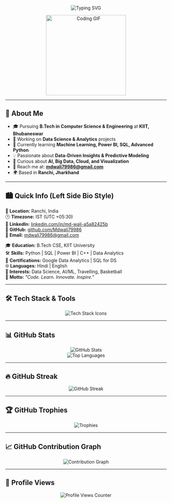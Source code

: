 <!-- Profile Header -->
<p align="center">
  <img src="https://readme-typing-svg.demolab.com?font=Fira+Code&size=28&pause=1000&color=00C8FF&width=500&lines=Hi%2C+I'm+Mohammad+Wali;A+Data+Science+Explorer;Turning+Data+into+Decisions" alt="Typing SVG" />
</p>

<p align="center">
  <img src="https://media.giphy.com/media/LaVp0AyqR5bGsC5Cbm/giphy.gif" width="250" alt="Coding GIF" />
</p>

---

## 💫 About Me
- 🎓 Pursuing **B.Tech in Computer Science & Engineering** at **KIIT, Bhubaneswar**  
- 🚀 Working on **Data Science & Analytics** projects  
- 🌱 Currently learning **Machine Learning, Power BI, SQL, Advanced Python**  
- 💡 Passionate about **Data-Driven Insights & Predictive Modeling**  
- 🧠 Curious about **AI, Big Data, Cloud, and Visualization**  
- 📢 Reach me at: **mdwali79986@gmail.com**  
- 🌍 Based in **Ranchi, Jharkhand**  

---

## 🏙️ Quick Info (Left Side Bio Style)

📍 **Location:** Ranchi, India  
🕒 **Timezone:** IST (UTC +05:30)  
🔗 **LinkedIn:** [linkedin.com/in/md-wali-a5a82425b](https://linkedin.com/in/md-wali-a5a82425b)  
🐙 **GitHub:** [github.com/Mdwali79986](https://github.com/Mdwali79986)  
📧 **Email:** mdwali79986@gmail.com  

🎓 **Education:** B.Tech CSE, KIIT University  
🛠️ **Skills:** Python | SQL | Power BI | C++ | Data Analytics  
🏅 **Certifications:** Google Data Analytics | SQL for DS  
🌐 **Languages:** Hindi | English  
🎯 **Interests:** Data Science, AI/ML, Travelling, Basketball  
🚀 **Motto:** *"Code. Learn. Innovate. Inspire."*  

---

## 🛠️ Tech Stack & Tools
<p align="center">
  <img src="https://skillicons.dev/icons?i=html,css,js,react,nodejs,mongodb,python,git,github,sql" alt="Tech Stack Icons" />
</p>

---

## 📊 GitHub Stats
<p align="center">
  <img src="https://github-readme-stats.vercel.app/api?username=Mdwali79986&show_icons=true&theme=tokyonight&hide_border=true&border_radius=15" alt="GitHub Stats" />
  <br>
  <img src="https://github-readme-stats.vercel.app/api/top-langs/?username=Mdwali79986&layout=compact&theme=tokyonight&hide_border=true&border_radius=15" alt="Top Languages" />
</p>

---

## 🔥 GitHub Streak
<p align="center">
  <img src="https://github-readme-streak-stats.herokuapp.com?user=Mdwali79986&theme=tokyonight&hide_border=true&date_format=M%20j%5B%2C%20Y%5D" alt="GitHub Streak" />
</p>

---

## 🏆 GitHub Trophies
<p align="center">
  <img src="https://github-profile-trophy.vercel.app/?username=Mdwali79986&theme=tokyonight&no-frame=true&row=1&column=7" alt="Trophies" />
</p>

---

## 📈 GitHub Contribution Graph
<p align="center">
  <img src="https://github-readme-activity-graph.vercel.app/graph?username=Mdwali79986&theme=tokyo-night&hide_border=true" alt="Contribution Graph" />
</p>

---

## 👀 Profile Views
<p align="center">
  <img src="https://komarev.com/ghpvc/?username=Mdwali79986&label=Profile%20Views&color=0e75b6&style=flat" alt="Profile Views Counter" />
</p>



